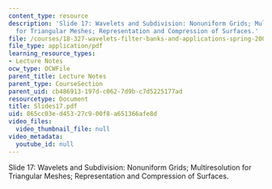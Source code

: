 ```yaml
---
content_type: resource
description: 'Slide 17: Wavelets and Subdivision: Nonuniform Grids; Multiresolution
  for Triangular Meshes; Representation and Compression of Surfaces.'
file: /courses/18-327-wavelets-filter-banks-and-applications-spring-2003/865cc03ed45327c900f8a651366afe8d_Slides17.pdf
file_type: application/pdf
learning_resource_types:
- Lecture Notes
ocw_type: OCWFile
parent_title: Lecture Notes
parent_type: CourseSection
parent_uid: cb486913-197d-c062-7d9b-c7d5225177ad
resourcetype: Document
title: Slides17.pdf
uid: 865cc03e-d453-27c9-00f8-a651366afe8d
video_files:
  video_thumbnail_file: null
video_metadata:
  youtube_id: null
---
```

Slide 17: Wavelets and Subdivision: Nonuniform Grids; Multiresolution for Triangular Meshes; Representation and Compression of Surfaces.

